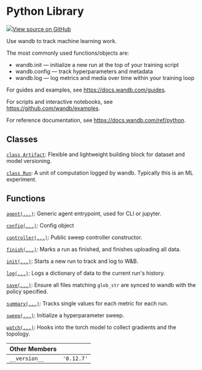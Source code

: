 # Python Library

[![](https://www.tensorflow.org/images/GitHub-Mark-32px.png)View source on GitHub](https://www.github.com/wandb/client/tree/v0.12.7/wandb/\_\_init\_\_.py)

Use wandb to track machine learning work.

The most commonly used functions/objects are:

* wandb.init — initialize a new run at the top of your training script
* wandb.config — track hyperparameters and metadata
* wandb.log — log metrics and media over time within your training loop

For guides and examples, see https://docs.wandb.com/guides.

For scripts and interactive notebooks, see https://github.com/wandb/examples.

For reference documentation, see https://docs.wandb.com/ref/python.

## Classes

[`class Artifact`](artifact.md): Flexible and lightweight building block for dataset and model versioning.

[`class Run`](run.md): A unit of computation logged by wandb. Typically this is an ML experiment.

## Functions

[`agent(...)`](agent.md): Generic agent entrypoint, used for CLI or jupyter.

[`config(...)`](config.md): Config object

[`controller(...)`](controller.md): Public sweep controller constructor.

[`finish(...)`](finish.md): Marks a run as finished, and finishes uploading all data.

[`init(...)`](init.md): Starts a new run to track and log to W\&B.

[`log(...)`](log.md): Logs a dictionary of data to the current run's history.

[`save(...)`](save.md): Ensure all files matching `glob_str` are synced to wandb with the policy specified.

[`summary(...)`](summary.md): Tracks single values for each metric for each run.

[`sweep(...)`](sweep.md): Initialize a hyperparameter sweep.

[`watch(...)`](watch.md): Hooks into the torch model to collect gradients and the topology.

| Other Members |            |
| ------------- | ---------- |
| `__version__` | `'0.12.7'` |
